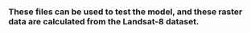 ### These files can be used to test the model, and these raster data are calculated from the Landsat-8 dataset.
